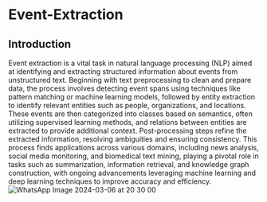 # Event-Extraction
## Introduction
Event extraction is a vital task in natural language processing (NLP) aimed at identifying and extracting structured information about events from unstructured text. 
Beginning with text preprocessing to clean and prepare data, the process involves detecting event spans using techniques like pattern matching or machine learning models, followed by entity extraction to identify relevant entities such as people, organizations, and locations. 
These events are then categorized into classes based on semantics, often utilizing supervised learning methods, and relations between entities are extracted to provide additional context. 
Post-processing steps refine the extracted information, resolving ambiguities and ensuring consistency. 
This process finds applications across various domains, including news analysis, social media monitoring, and biomedical text mining, playing a pivotal role in tasks such as summarization, information retrieval, and knowledge graph construction, with ongoing advancements leveraging machine learning and deep learning techniques to improve accuracy and efficiency.
![WhatsApp Image 2024-03-06 at 20 30 00](https://github.com/anujshrivastava1/Event-Extraction---NLP/assets/130818457/adb082ca-6b12-4b61-a9bc-b5e8cd659bc6)


